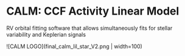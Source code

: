 # CALM: CCF Activity Linear Model
 RV orbital fitting software that allows simultaneously fits for stellar variability and Keplerian signals

![CALM LOGO](final_calm_lil_star_V2.png | width=100)
